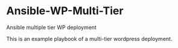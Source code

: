 # Ansible-WP-Multi-Tier
Ansible multiple tier WP deployment

This is an example playbook of a multi-tier wordpress deployment.
